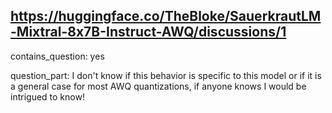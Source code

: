 ## https://huggingface.co/TheBloke/SauerkrautLM-Mixtral-8x7B-Instruct-AWQ/discussions/1

contains_question: yes

question_part: I don't know if this behavior is specific to this model or if it is a general case for most AWQ quantizations, if anyone knows I would be intrigued to know!